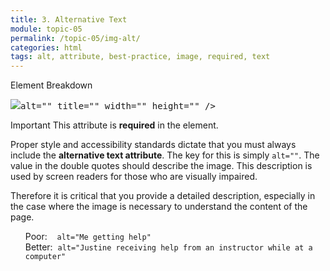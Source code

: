 ```yaml
---
title: 3. Alternative Text
module: topic-05
permalink: /topic-05/img-alt/
categories: html
tags: alt, attribute, best-practice, image, required, text
---
```


<div class="divider-heading"></div>


<div id="code-heading">Element Breakdown <i class="fas fa-battery-half"></i></div>
<pre id="breakdown-block">
<img src="#" <span class="pulsate">alt=""</span> title="" width="" height="" />
</pre>


<span class="label label-danger">Important</span> This attribute is <b>required</b> in the element.

Proper style and accessibility standards dictate that you must always include the **alternative text attribute**. The key for this is simply `alt=""`. The value in the double quotes should describe the image. This description is used by screen readers for those who are visually impaired.

Therefore it is critical that you provide a detailed description, especially in the case where the image is necessary to understand the content of the page.

<ul style="list-style-type: none">
  <li class="icon-con"> Poor: &nbsp;&nbsp;&nbsp;<code>alt="Me getting help"</code></li>
  <li class="icon-pro"> Better: &nbsp;<code>alt="Justine receiving help from an instructor while at a computer"</code></li>
</ul>
